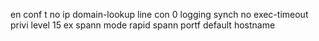 en
conf t
no ip domain-lookup
line con 0
logging synch
no exec-timeout
privi level 15
ex
spann mode rapid
spann portf default
hostname
